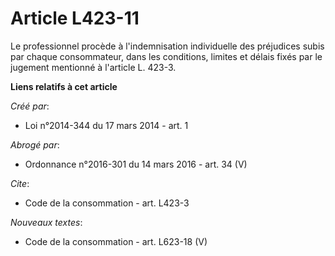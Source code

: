 # Article L423-11

Le professionnel procède à l'indemnisation individuelle des préjudices subis par chaque consommateur, dans les conditions,
limites et délais fixés par le jugement mentionné à l'article L. 423-3.

**Liens relatifs à cet article**

_Créé par_:

  - Loi n°2014-344 du 17 mars 2014 - art. 1

_Abrogé par_:

  - Ordonnance n°2016-301 du 14 mars 2016 - art. 34 (V)

_Cite_:

  - Code de la consommation - art. L423-3

_Nouveaux textes_:

  - Code de la consommation - art. L623-18 (V)

